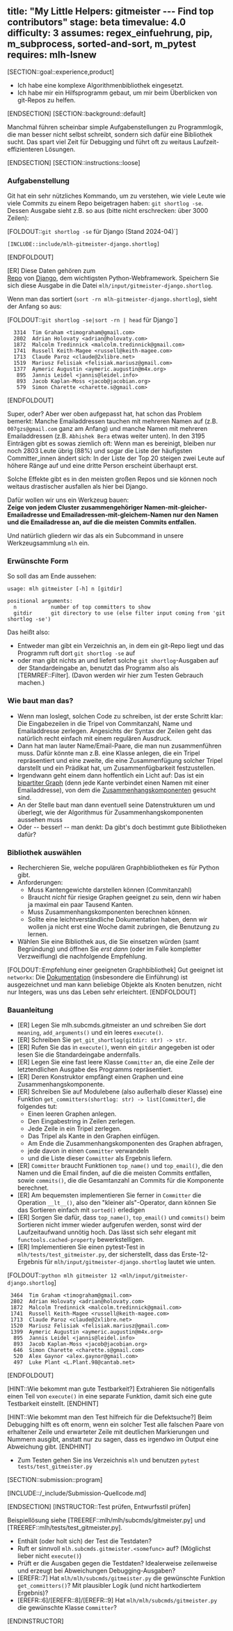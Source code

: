 title: "My Little Helpers: gitmeister --- Find top contributors"
stage: beta
timevalue: 4.0
difficulty: 3
assumes: regex_einfuehrung, pip, m_subprocess, sorted-and-sort, m_pytest
requires: mlh-lsnew
---

[SECTION::goal::experience,product]

- Ich habe eine komplexe Algorithmenbibliothek eingesetzt.
- Ich habe mir ein Hilfsprogramm gebaut, um mir beim Überblicken von git-Repos zu helfen.

[ENDSECTION]
[SECTION::background::default]

Manchmal führen scheinbar simple Aufgabenstellungen zu Programmlogik, 
die man besser nicht selbst schreibt, sondern sich dafür eine Bibliothek sucht.
Das spart viel Zeit für Debugging und führt oft zu weitaus Laufzeit-effizienteren Lösungen.

[ENDSECTION]
[SECTION::instructions::loose]

### Aufgabenstellung

Git hat ein sehr nützliches Kommando, um zu verstehen, wie viele Leute wie viele Commits
zu einem Repo beigetragen haben: `git shortlog -se`.  
Dessen Ausgabe sieht z.B. so aus (bitte nicht erschrecken: über 3000 Zeilen):

[FOLDOUT::`git shortlog -se` für Django (Stand 2024-04)`]
```
[INCLUDE::include/mlh-gitmeister-django.shortlog]
```
[ENDFOLDOUT]

[ER] Diese Daten gehören zum  
[Repo](https://github.com/django/django)
von
[Django](https://django.readthedocs.io/en/stable/),
dem wichtigsten Python-Webframework.
Speichern Sie sich diese Ausgabe in die Datei `mlh/input/gitmeister-django.shortlog`.

Wenn man das sortiert (`sort -rn mlh-gitmeister-django.shortlog`),
sieht der Anfang so aus:

[FOLDOUT::`git shortlog -se|sort -rn | head` für Django`]
```
  3314  Tim Graham <timograham@gmail.com>
  2802  Adrian Holovaty <adrian@holovaty.com>
  1872  Malcolm Tredinnick <malcolm.tredinnick@gmail.com>
  1741  Russell Keith-Magee <russell@keith-magee.com>
  1713  Claude Paroz <claude@2xlibre.net>
  1519  Mariusz Felisiak <felisiak.mariusz@gmail.com>
  1377  Aymeric Augustin <aymeric.augustin@m4x.org>
   895  Jannis Leidel <jannis@leidel.info>
   893  Jacob Kaplan-Moss <jacob@jacobian.org>
   579  Simon Charette <charette.s@gmail.com>
```
[ENDFOLDOUT]

Super, oder?
Aber wer oben aufgepasst hat, hat schon das Problem bemerkt:
Manche Emailaddressen tauchen mit mehreren Namen auf (z.B. `007gzs@gmail.com` ganz am Anfang)
und manche Namen mit mehreren Emailaddressen (z.B. `Abhishek Bera` etwas weiter unten).
In den 3195 Einträgen gibt es sowas ziemlich oft:
Wenn man es bereinigt, bleiben nur noch 2803 Leute übrig (88%)
und sogar die Liste der häufigsten Committer_innen ändert sich:
In der Liste der Top 20 steigen zwei Leute auf höhere Ränge auf
und eine dritte Person erscheint überhaupt erst.

Solche Effekte gibt es in den meisten großen Repos und sie können noch
weitaus drastischer ausfallen als hier bei Django.

Dafür wollen wir uns ein Werkzeug bauen:  
**Zeige von jedem Cluster zusammengehöriger Namen-mit-gleicher-Emailadresse
und Emailadressen-mit-gleichem-Namen nur den Namen und die Emailadresse an,
auf die die meisten Commits entfallen.**

Und natürlich gliedern wir das als ein Subcommand in unsere Werkzeugsammlung
`mlh` ein.


### Erwünschte Form

So soll das am Ende aussehen:

```
usage: mlh gitmeister [-h] n [gitdir]

positional arguments:
  n           number of top committers to show
  gitdir      git directory to use (else filter input coming from 'git shortlog -se')
```

Das heißt also: 

- Entweder man gibt ein Verzeichnis an, in dem ein git-Repo liegt
  und das Programm ruft dort `git shortlog -se` auf
- oder man gibt nichts an und liefert solche `git shortlog`-Ausgaben 
  auf der Standardeingabe an, benutzt das Programm also als [TERMREF::Filter].
  (Davon werden wir hier zum Testen Gebrauch machen.)


### Wie baut man das?

- Wenn man loslegt, solchen Code zu schreiben, ist der erste Schritt klar:
  Die Eingabezeilen in die Tripel von Commitanzahl, Name und Emailaddresse zerlegen.
  Angesichts der Syntax der Zeilen geht das natürlich recht einfach mit einem
  regulären Ausdruck.
- Dann hat man lauter Name/Email-Paare, die man nun zusammenführen muss.
  Dafür könnte man z.B. eine Klasse anlegen, die ein Tripel repräsentiert
  und eine zweite, die eine Zusammenfügung solcher Tripel darstellt
  und ein Prädikat hat, um Zusammenfügbarkeit festzustellen.
- Irgendwann geht einem dann hoffentlich ein Licht auf:
  Das ist ein 
  [bipartiter Graph](https://de.wikipedia.org/wiki/Bipartiter_Graph) 
  (denn jede Kante verbindet einen Namen mit einer Emailaddresse), 
  von dem die 
  [Zusammenhangskomponenten](https://de.wikipedia.org/wiki/Zusammenhang_(Graphentheorie)) 
  gesucht sind.
- An der Stelle baut man dann eventuell seine Datenstrukturen um
  und überlegt, wie der Algorithmus für Zusammenhangskomponenten aussehen muss
- Oder -- besser! -- man denkt: Da gibt's doch bestimmt gute Bibliotheken dafür?


### Bibliothek auswählen

- Recherchieren Sie, welche populären Graphbibliotheken es für Python gibt.
- Anforderungen: 
    - Muss Kantengewichte darstellen können (Commitanzahl)
    - Braucht _nicht_ für riesige Graphen geeignet zu sein, denn wir haben
      ja maximal ein paar Tausend Kanten.
    - Muss Zusammenhangskomponenten berechnen können.
    - Sollte eine leichtverständliche Dokumentation haben,
      denn wir wollen ja nicht erst eine Woche damit zubringen,
      die Benutzung zu lernen.
- Wählen Sie eine Bibliothek aus, die Sie einsetzen würden (samt Begründung) und
  öffnen Sie _erst dann_ (oder im Falle kompletter Verzweiflung) die nachfolgende Empfehlung.

[FOLDOUT::Empfehlung einer geeigneten Graphbibliothek]
Gut geeignet ist `networkx`:
Die [Dokumentation](https://networkx.org/documentation/stable/index.html) 
(insbesondere die Einführung) ist ausgezeichnet
und man kann beliebige Objekte als Knoten benutzen, nicht nur Integers,
was uns das Leben sehr erleichtert.
[ENDFOLDOUT]


### Bauanleitung

- [ER] Legen Sie mlh.subcmds.gitmeister an und schreiben Sie dort
  `meaning`, `add_arguments()` und ein leeres `execute()`.
- [ER] Schreiben Sie `get_git_shortlog(gitdir: str) -> str`.
- [ER] Rufen Sie das in `execute()`, wenn ein `gitdir` angegeben ist
  oder lesen Sie die Standardeingabe andernfalls.
- [ER] Legen Sie eine fast leere Klasse `Committer` an, die eine Zeile
  der letztendlichen Ausgabe des Programms repräsentiert.
- [ER] Deren Konstruktor empfängt einen Graphen und eine Zusammenhangskomponente.
- [ER] Schreiben Sie auf Modulebene (also außerhalb dieser Klasse) eine Funktion
  `get_committers(shortlog: str) -> list[Committer]`, die folgendes tut:
    - Einen leeren Graphen anlegen.
    - Den Eingabestring in Zeilen zerlegen.
    - Jede Zeile in ein Tripel zerlegen.
    - Das Tripel als Kante in den Graphen einfügen.
    - Am Ende die Zusammenhangskomponenten des Graphen abfragen,
    - jede davon in einen `Committer` verwandeln
    - und die Liste dieser `Committer` als Ergebnis liefern. 
- [ER] `Committer` braucht Funktionen `top_name()` und `top_email()`,
  die den Namen und die Email finden, auf die die meisten Commits entfallen,
  sowie `commits()`, die die Gesamtanzahl an Commits für die Komponente berechnet.
- [ER] Am bequemsten implementieren Sie ferner in `Committer` die Operation `__lt__()`,
  also den "kleiner als"-Operator, dann können Sie das Sortieren einfach mit `sorted()`
  erledigen
- [ER] Sorgen Sie dafür, dass `top_name()`, `top_email()` und `commits()`
  beim Sortieren nicht immer wieder aufgerufen werden, sonst wird der Laufzeitaufwand unnötig hoch.
  Das lässt sich sehr elegant mit `functools.cached-property` bewerkstelligen.
- [ER] Implementieren Sie einen pytest-Test in `mlh/tests/test_gitmeister.py`, der sicherstellt,
  dass das Erste-12-Ergebnis für `mlh/input/gitmeister-django.shortlog` lautet wie unten.

[FOLDOUT::`python mlh gitmeister 12 <mlh/input/gitmeister-django.shortlog`]
```
 3464  Tim Graham <timograham@gmail.com>
 2802  Adrian Holovaty <adrian@holovaty.com>
 1872  Malcolm Tredinnick <malcolm.tredinnick@gmail.com>
 1741  Russell Keith-Magee <russell@keith-magee.com>
 1713  Claude Paroz <claude@2xlibre.net>
 1520  Mariusz Felisiak <felisiak.mariusz@gmail.com>
 1399  Aymeric Augustin <aymeric.augustin@m4x.org>
  895  Jannis Leidel <jannis@leidel.info>
  893  Jacob Kaplan-Moss <jacob@jacobian.org>
  646  Simon Charette <charette.s@gmail.com>
  520  Alex Gaynor <alex.gaynor@gmail.com>
  497  Luke Plant <L.Plant.98@cantab.net>
```
[ENDFOLDOUT]

[HINT::Wie bekommt man gute Testbarkeit?]
Extrahieren Sie nötigenfalls einen Teil von `execute()` in eine separate Funktion, 
damit sich eine gute Testbarkeit einstellt.
[ENDHINT]

[HINT::Wie bekommt man den Test hilfreich für die Defektsuche?]
Beim Debugging hilft es oft enorm, wenn ein solcher Test alle falschen Paare von
erhaltener Zeile und erwarteter Zeile mit deutlichen Markierungen und Nummern ausgibt,
anstatt nur zu sagen, dass es irgendwo im Output eine Abweichung gibt.
[ENDHINT]

- Zum Testen gehen Sie ins Verzeichnis `mlh` und benutzen `pytest tests/test_gitmeister.py`

[SECTION::submission::program]

[INCLUDE::/_include/Submission-Quellcode.md]

[ENDSECTION]
[INSTRUCTOR::Test prüfen, Entwurfsstil prüfen]

Beispiellösung siehe [TREEREF::mlh/mlh/subcmds/gitmeister.py] und [TREEREF::mlh/tests/test_gitmeister.py].

- Enthält (oder holt sich) der Test die Testdaten?
- Ruft er sinnvoll `mlh.subcmds.gitmeister.<somefunc>` auf? (Möglichst lieber nicht `execute()`)
- Prüft er die Ausgaben gegen die Testdaten? 
  Idealerweise zeilenweise und erzeugt bei Abweichungen Debugging-Ausgaben?
- [EREFR::7] Hat `mlh/mlh/subcmds/gitmeister.py` die gewünschte Funktion `get_committers()`?
  Mit plausibler Logik (und nicht hartkodiertem Ergebnis)?
- [EREFR::6]/[EREFR::8]/[EREFR::9] Hat `mlh/mlh/subcmds/gitmeister.py` die gewünschte Klasse `Committer`?

[ENDINSTRUCTOR]

